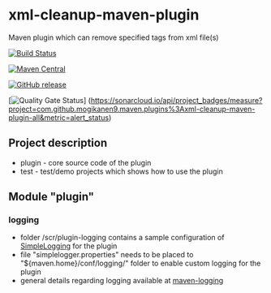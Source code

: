 # xml-cleanup-maven-plugin
Maven plugin which can remove specified tags from xml file(s)

[![Build Status](https://travis-ci.org/mogikanen9/xml-cleanup-maven-plugin.svg?branch=master)](https://travis-ci.org/mogikanen9/xml-cleanup-maven-plugin)

[![Maven Central](https://img.shields.io/maven-central/v/com.github.mogikanen9.maven.plugins/xml-cleanup-maven-plugin.svg?label=Maven%20Central)](https://search.maven.org/#search%7Cgav%7C1%7Cg%3A%22com.github.mogikanen9.maven.plugins%22%20AND%20a%3A%22xml-cleanup-maven-plugin%22)

[![GitHub release](https://img.shields.io/github/release/mogikanen9/xml-cleanup-maven-plugin.svg)](https://github.com/mogikanen9/xml-cleanup-maven-plugin/releases/tag/1.0)

[![Quality Gate Status](https://sonarcloud.io/api/project_badges/measure?project=com.github.mogikanen9.maven.plugins%3Axml-cleanup-maven-plugin-all&metric=alert_status)]
(https://sonarcloud.io/api/project_badges/measure?project=com.github.mogikanen9.maven.plugins%3Axml-cleanup-maven-plugin-all&metric=alert_status)


## Project description
 * plugin - core source code of the plugin
 * test - test/demo projects which shows how to use the plugin

## Module "plugin"

### logging
 * folder /scr/plugin-logging contains a sample configuration of [SimpleLogging](https://www.slf4j.org/apidocs/org/slf4j/impl/SimpleLogger.html) for the plugin
 * file "simplelogger.properties" needs to be placed to "${maven.home}/conf/logging/" folder to enable custom logging for the plugin
 * general details regarding logging available at [maven-logging](https://maven.apache.org/maven-logging.html)
